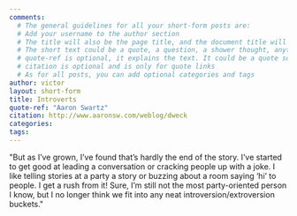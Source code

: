 ```yaml
---
comments:
  # The general guidelines for all your short-form posts are:
  # Add your username to the author section
  # The title will also be the page title, and the document title will appear in the url address
  # The short text could be a quote, a question, a shower thought, anything really
  # quote-ref is optional, it explains the text. It could be a quote source, a location, a hashtag...
  # citation is optional and is only for quote links
  # As for all posts, you can add optional categories and tags
author: victor
layout: short-form
title: Introverts
quote-ref: "Aaron Swartz"
citation: http://www.aaronsw.com/weblog/dweck
categories:
tags:
---
```

<!-- Add your markdown here. See http://markdowntutorial.com/ for a getting-started guide -->
"But as I’ve grown, I’ve found that’s hardly the end of the story. I’ve started to get good at leading a conversation or cracking people up with a joke. I like telling stories at a party a story or buzzing about a room saying ‘hi’ to people. I get a rush from it! Sure, I’m still not the most party-oriented person I know, but I no longer think we fit into any neat introversion/extroversion buckets."